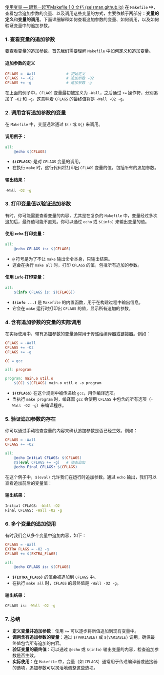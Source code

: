 [使用变量 — 跟我一起写Makefile 1.0 文档 (seisman.github.io)](https://seisman.github.io/how-to-write-makefile/variables.html#id3)
在 `Makefile` 中，查看包含追加参数的变量、以及调用这些变量的方式，主要依赖于两部分：**变量的定义**和**变量的调用**。下面详细解释如何查看追加参数的变量、如何调用，以及如何验证变量中的追加参数。

### 1. 查看变量的追加参数

要查看变量的追加参数，首先我们需要理解 `Makefile` 中如何定义和追加变量。

#### 追加参数的定义
```makefile
CFLAGS = -Wall              # 初始定义
CFLAGS += -O2               # 追加参数 -O2
CFLAGS += -g                # 追加参数 -g
```

在上面的例子中，`CFLAGS` 变量最初被定义为 `-Wall`，之后通过 `+=` 操作符，分别追加了 `-O2` 和 `-g`。这意味着 `CFLAGS` 的最终值将是 `-Wall -O2 -g`。

### 2. 调用含有追加参数的变量

在 `Makefile` 中，变量通常通过 `$()` 或 `${}` 来调用。

#### 调用例子：
```makefile
all:
    @echo $(CFLAGS)
```

- **`$(CFLAGS)`** 是对 `CFLAGS` 变量的调用。
- 在执行 `make` 时，这行代码将打印出 `CFLAGS` 变量的值，包括所有的追加参数。

#### 输出结果：
```bash
-Wall -O2 -g
```

### 3. 打印变量值以验证追加参数

有时，你可能需要查看变量的内容，尤其是在复杂的 `Makefile` 中，变量经过多次追加后，最终值可能不直观。你可以通过 `echo` 或 `$(info)` 来输出变量的值。

#### 使用 `echo` 打印变量：
```makefile
all:
    @echo CFLAGS is: $(CFLAGS)
```

- `@` 符号是为了不让 `make` 输出命令本身，只输出结果。
- 这会在执行 `make all` 时，打印 `CFLAGS` 的值，包括所有追加的参数。

#### 使用 `info` 打印变量：
```makefile
all:
    $(info CFLAGS is: $(CFLAGS))
```

- **`$(info ...)`** 是 `Makefile` 的内置函数，用于在构建过程中输出信息。
- 它会在 `make` 运行时打印出 `CFLAGS` 的值，显示所有追加的参数。

### 4. 含有追加参数的变量的实际调用

在实际使用中，带有追加参数的变量通常用于传递给编译器或链接器。例如：

```makefile
CFLAGS = -Wall
CFLAGS += -O2
CFLAGS += -g

CC = gcc

all: program

program: main.o util.o
    $(CC) $(CFLAGS) main.o util.o -o program
```

- **`$(CFLAGS)`** 在这个规则中被传递给 `gcc`，用作编译选项。
- 当执行 `make program` 时，编译器 `gcc` 会使用 `CFLAGS` 中包含的所有选项（`-Wall -O2 -g`）来编译程序。

### 5. 验证追加参数的存在

你可以通过手动检查变量的内容来确认追加参数是否已经生效。例如：

```makefile
CFLAGS = -Wall
CFLAGS += -O2

all:
    @echo Initial CFLAGS: $(CFLAGS)
    @$(eval CFLAGS += -g)   # 动态追加
    @echo Final CFLAGS: $(CFLAGS)
```

在这个例子中，`$(eval)` 允许我们在运行时追加参数。通过 `echo` 输出，我们可以查看追加前后的变量值：

#### 输出结果：
```bash
Initial CFLAGS: -Wall -O2
Final CFLAGS: -Wall -O2 -g
```

### 6. 多个变量的追加使用

有时我们会从多个变量中追加内容，如下：

```makefile
CFLAGS = -Wall
EXTRA_FLAGS = -O2 -g
CFLAGS += $(EXTRA_FLAGS)

all:
    @echo CFLAGS is: $(CFLAGS)
```

- **`$(EXTRA_FLAGS)`** 的值会被追加到 `CFLAGS` 中。
- 在执行 `make all` 时，`CFLAGS` 的最终值是 `-Wall -O2 -g`。

#### 输出结果：
```bash
CFLAGS is: -Wall -O2 -g
```

### 7. 总结

- **定义变量并追加参数**：使用 `+=` 可以逐步将新值追加到现有变量中。
- **调用含有追加参数的变量**：通过 `$(VARIABLE)` 或 `${VARIABLE}` 调用，确保最终值包含所有追加的内容。
- **验证变量的最终值**：可以通过 `@echo` 或 `$(info)` 输出变量的内容，检查追加参数是否生效。
- **实际使用**：在 `Makefile` 中，变量（如 `CFLAGS`）通常用于传递编译器或链接器的选项，追加参数可以灵活地调整这些选项。